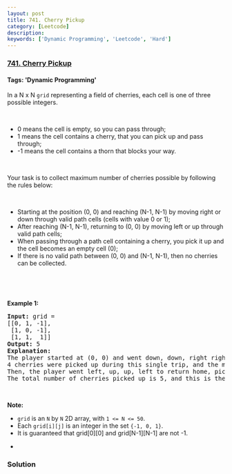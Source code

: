 ```yaml
---
layout: post
title: 741. Cherry Pickup
category: [Leetcode]
description: 
keywords: ['Dynamic Programming', 'Leetcode', 'Hard']
---
```

### [741. Cherry Pickup](https://leetcode.com/problems/cherry-pickup)

#### Tags: 'Dynamic Programming'

<div class="content__u3I1 question-content__JfgR"><div><p>In a N x N <code>grid</code> representing a field of cherries, each cell is one of three possible integers.</p>
<p> </p>
<ul>
<li>0 means the cell is empty, so you can pass through;</li>
<li>1 means the cell contains a cherry, that you can pick up and pass through;</li>
<li>-1 means the cell contains a thorn that blocks your way.</li>
</ul>
<p> </p>
<p>Your task is to collect maximum number of cherries possible by following the rules below:</p>
<p> </p>
<ul>
<li>Starting at the position (0, 0) and reaching (N-1, N-1) by moving right or down through valid path cells (cells with value 0 or 1);</li>
<li>After reaching (N-1, N-1), returning to (0, 0) by moving left or up through valid path cells;</li>
<li>When passing through a path cell containing a cherry, you pick it up and the cell becomes an empty cell (0);</li>
<li>If there is no valid path between (0, 0) and (N-1, N-1), then no cherries can be collected.</li>
</ul>
<p> </p>
<p> </p>
<p><b>Example 1:</b></p>
<pre><b>Input:</b> grid =
[[0, 1, -1],
 [1, 0, -1],
 [1, 1,  1]]
<b>Output:</b> 5
<b>Explanation:</b> 
The player started at (0, 0) and went down, down, right right to reach (2, 2).
4 cherries were picked up during this single trip, and the matrix becomes [[0,1,-1],[0,0,-1],[0,0,0]].
Then, the player went left, up, up, left to return home, picking up one more cherry.
The total number of cherries picked up is 5, and this is the maximum possible.
</pre>
<p> </p>
<p><b>Note:</b></p>
<ul>
<li><code>grid</code> is an <code>N</code> by <code>N</code> 2D array, with <code>1 &lt;= N &lt;= 50</code>.</li>
<li>Each <code>grid[i][j]</code> is an integer in the set <code>{-1, 0, 1}</code>.</li>
<li>It is guaranteed that grid[0][0] and grid[N-1][N-1] are not -1.</li>
<li>
<p> </p>
</li>
</ul>
</div></div>

### Solution
